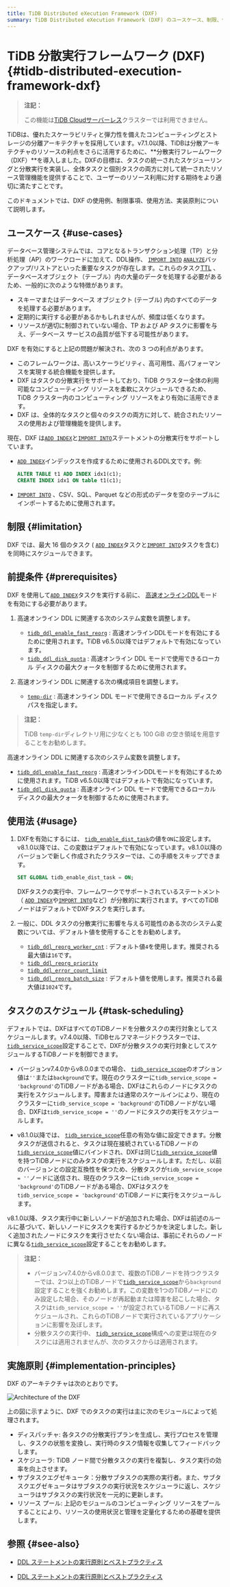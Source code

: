 ```yaml
---
title: TiDB Distributed eXecution Framework (DXF)
summary: TiDB Distributed eXecution Framework (DXF) のユースケース、制限、使用法、実装の原則について学習します。
---
```


# TiDB 分散実行フレームワーク (DXF) {#tidb-distributed-execution-framework-dxf}

> **注記：**
>
> この機能は[TiDB Cloudサーバーレス](https://docs.pingcap.com/tidbcloud/select-cluster-tier#tidb-cloud-serverless)クラスターでは利用できません。

TiDBは、優れたスケーラビリティと弾力性を備えたコンピューティングとストレージの分離アーキテクチャを採用しています。v7.1.0以降、TiDBは分散アーキテクチャのリソースの利点をさらに活用するために、**分散実行フレームワーク（DXF）**を導入しました。DXFの目標は、タスクの統一されたスケジューリングと分散実行を実装し、全体タスクと個別タスクの両方に対して統一されたリソース管理機能を提供することで、ユーザーのリソース利用に対する期待をより適切に満たすことです。

このドキュメントでは、DXF の使用例、制限事項、使用方法、実装原則について説明します。

## ユースケース {#use-cases}

データベース管理システムでは、コアとなるトランザクション処理（TP）と分析処理（AP）のワークロードに加えて、DDL操作、 [`IMPORT INTO`](/sql-statements/sql-statement-import-into.md) [`ANALYZE`](/sql-statements/sql-statement-analyze-table.md)バックアップ/リストアといった重要なタスクが存在します。これらのタスク[TTL](/time-to-live.md) 、データベースオブジェクト（テーブル）内の大量のデータを処理する必要があるため、一般的に次のような特徴があります。

-   スキーマまたはデータベース オブジェクト (テーブル) 内のすべてのデータを処理する必要があります。
-   定期的に実行する必要があるかもしれませんが、頻度は低くなります。
-   リソースが適切に制御されていない場合、TP および AP タスクに影響を与え、データベース サービスの品質が低下する可能性があります。

DXF を有効にすると上記の問題が解決され、次の 3 つの利点があります。

-   このフレームワークは、高いスケーラビリティ、高可用性、高パフォーマンスを実現する統合機能を提供します。
-   DXF はタスクの分散実行をサポートしており、TiDB クラスター全体の利用可能なコンピューティング リソースを柔軟にスケジュールできるため、TiDB クラスター内のコンピューティング リソースをより有効に活用できます。
-   DXF は、全体的なタスクと個々のタスクの両方に対して、統合されたリソースの使用および管理機能を提供します。

現在、DXF は[`ADD INDEX`](/sql-statements/sql-statement-add-index.md)と[`IMPORT INTO`](/sql-statements/sql-statement-import-into.md)ステートメントの分散実行をサポートしています。

-   [`ADD INDEX`](/sql-statements/sql-statement-add-index.md)インデックスを作成するために使用されるDDL文です。例:

    ```sql
    ALTER TABLE t1 ADD INDEX idx1(c1);
    CREATE INDEX idx1 ON table t1(c1);
    ```

-   [`IMPORT INTO`](/sql-statements/sql-statement-import-into.md) 、CSV、SQL、Parquet などの形式のデータを空のテーブルにインポートするために使用されます。

## 制限 {#limitation}

DXF では、最大 16 個のタスク ( [`ADD INDEX`](/sql-statements/sql-statement-add-index.md)タスクと[`IMPORT INTO`](/sql-statements/sql-statement-import-into.md)タスクを含む) を同時にスケジュールできます。

## 前提条件 {#prerequisites}

DXF を使用して[`ADD INDEX`](/sql-statements/sql-statement-add-index.md)タスクを実行する前に、 [高速オンラインDDL](/system-variables.md#tidb_ddl_enable_fast_reorg-new-in-v630)モードを有効にする必要があります。

<CustomContent platform="tidb">

1.  高速オンライン DDL に関連する次のシステム変数を調整します。

    -   [`tidb_ddl_enable_fast_reorg`](/system-variables.md#tidb_ddl_enable_fast_reorg-new-in-v630) : 高速オンラインDDLモードを有効にするために使用されます。TiDB v6.5.0以降ではデフォルトで有効になっています。
    -   [`tidb_ddl_disk_quota`](/system-variables.md#tidb_ddl_disk_quota-new-in-v630) : 高速オンライン DDL モードで使用できるローカル ディスクの最大クォータを制御するために使用されます。

2.  高速オンライン DDL に関連する次の構成項目を調整します。

    -   [`temp-dir`](/tidb-configuration-file.md#temp-dir-new-in-v630) : 高速オンライン DDL モードで使用できるローカル ディスク パスを指定します。

> **注記：**
>
> TiDB `temp-dir`ディレクトリ用に少なくとも 100 GiB の空き領域を用意することをお勧めします。

</CustomContent>

<CustomContent platform="tidb-cloud">

高速オンライン DDL に関連する次のシステム変数を調整します。

-   [`tidb_ddl_enable_fast_reorg`](/system-variables.md#tidb_ddl_enable_fast_reorg-new-in-v630) : 高速オンラインDDLモードを有効にするために使用されます。TiDB v6.5.0以降ではデフォルトで有効になっています。
-   [`tidb_ddl_disk_quota`](/system-variables.md#tidb_ddl_disk_quota-new-in-v630) : 高速オンライン DDL モードで使用できるローカル ディスクの最大クォータを制御するために使用されます。

</CustomContent>

## 使用法 {#usage}

1.  DXFを有効にするには、 [`tidb_enable_dist_task`](/system-variables.md#tidb_enable_dist_task-new-in-v710)の値を`ON`に設定します。v8.1.0以降では、この変数はデフォルトで有効になっています。v8.1.0以降のバージョンで新しく作成されたクラスターでは、この手順をスキップできます。

    ```sql
    SET GLOBAL tidb_enable_dist_task = ON;
    ```

    DXFタスクの実行中、フレームワークでサポートされているステートメント（ [`ADD INDEX`](/sql-statements/sql-statement-add-index.md)や[`IMPORT INTO`](/sql-statements/sql-statement-import-into.md)など）が分散的に実行されます。すべてのTiDBノードはデフォルトでDXFタスクを実行します。

2.  一般に、DDL タスクの分散実行に影響を与える可能性のある次のシステム変数については、デフォルト値を使用することをお勧めします。

    -   [`tidb_ddl_reorg_worker_cnt`](/system-variables.md#tidb_ddl_reorg_worker_cnt) : デフォルト値`4`を使用します。推奨される最大値は`16`です。
    -   [`tidb_ddl_reorg_priority`](/system-variables.md#tidb_ddl_reorg_priority)
    -   [`tidb_ddl_error_count_limit`](/system-variables.md#tidb_ddl_error_count_limit)
    -   [`tidb_ddl_reorg_batch_size`](/system-variables.md#tidb_ddl_reorg_batch_size) : デフォルト値を使用します。推奨される最大値は`1024`です。

## タスクのスケジュール {#task-scheduling}

デフォルトでは、DXFはすべてのTiDBノードを分散タスクの実行対象としてスケジュールします。v7.4.0以降、TiDBセルフマネージドクラスターでは、 [`tidb_service_scope`](/system-variables.md#tidb_service_scope-new-in-v740)設定することで、DXFが分散タスクの実行対象としてスケジュールするTiDBノードを制御できます。

-   バージョンv7.4.0からv8.0.0までの場合、 [`tidb_service_scope`](/system-variables.md#tidb_service_scope-new-in-v740)のオプション値は`''`または`background`です。現在のクラスターに`tidb_service_scope = 'background'`のTiDBノードがある場合、DXFはこれらのノードにタスクの実行をスケジュールします。障害または通常のスケールインにより、現在のクラスターに`tidb_service_scope = 'background'`のTiDBノードがない場合、DXFは`tidb_service_scope = ''`のノードにタスクの実行をスケジュールします。

-   v8.1.0以降では、 [`tidb_service_scope`](/system-variables.md#tidb_service_scope-new-in-v740)任意の有効な値に設定できます。分散タスクが送信されると、タスクは現在接続されているTiDBノードの[`tidb_service_scope`](/system-variables.md#tidb_service_scope-new-in-v740)値にバインドされ、DXFは同じ[`tidb_service_scope`](/system-variables.md#tidb_service_scope-new-in-v740)値を持つTiDBノードにのみタスクの実行をスケジュールします。ただし、以前のバージョンとの設定互換性を保つため、分散タスクが`tidb_service_scope = ''`ノードに送信され、現在のクラスターに`tidb_service_scope = 'background'`のTiDBノードがある場合、DXFはタスクを`tidb_service_scope = 'background'`のTiDBノードに実行をスケジュールします。

v8.1.0以降、タスク実行中に新しいノードが追加された場合、DXFは前述のルールに基づいて、新しいノードにタスクを実行するかどうかを決定しました。新しく追加されたノードにタスクを実行させたくない場合は、事前にそれらのノードに異なる[`tidb_service_scope`](/system-variables.md#tidb_service_scope-new-in-v740)設定することをお勧めします。

> **注記：**
>
> -   バージョンv7.4.0からv8.0.0まで、複数のTiDBノードを持つクラスターでは、2つ以上のTiDBノードで[`tidb_service_scope`](/system-variables.md#tidb_service_scope-new-in-v740)から`background`設定することを強くお勧めします。この変数を1つのTiDBノードにのみ設定した場合、そのノードが再起動または障害を起こした場合、タスクは`tidb_service_scope = ''`が設定されているTiDBノードに再スケジュールされ、これらのTiDBノードで実行されているアプリケーションに影響を及ぼします。
> -   分散タスクの実行中、 [`tidb_service_scope`](/system-variables.md#tidb_service_scope-new-in-v740)構成への変更は現在のタスクには適用されませんが、次のタスクからは適用されます。

## 実施原則 {#implementation-principles}

DXF のアーキテクチャは次のとおりです。

![Architecture of the DXF](/media/dist-task/dist-task-architect.jpg)

上の図に示すように、DXF でのタスクの実行は主に次のモジュールによって処理されます。

-   ディスパッチャ: 各タスクの分散実行プランを生成し、実行プロセスを管理し、タスクの状態を変換し、実行時のタスク情報を収集してフィードバックします。
-   スケジューラ: TiDB ノード間で分散タスクの実行を複製し、タスク実行の効率を向上させます。
-   サブタスクエグゼキュータ：分散サブタスクの実際の実行者。また、サブタスクエグゼキュータはサブタスクの実行状況をスケジューラに返し、スケジューラはサブタスクの実行状況を一元的に更新します。
-   リソース プール: 上記のモジュールのコンピューティング リソースをプールすることにより、リソースの使用状況と管理を定量化するための基礎を提供します。

## 参照 {#see-also}

<CustomContent platform="tidb">

-   [DDL ステートメントの実行原則とベストプラクティス](/ddl-introduction.md)

</CustomContent>
<CustomContent platform="tidb-cloud">

-   [DDL ステートメントの実行原則とベストプラクティス](https://docs.pingcap.com/tidb/stable/ddl-introduction)

</CustomContent>
